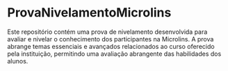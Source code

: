 # ProvaNivelamentoMicrolins
Este repositório contém uma prova de nivelamento desenvolvida para avaliar e nivelar o conhecimento dos participantes na Microlins. A prova abrange temas essenciais e avançados relacionados ao curso oferecido pela instituição, permitindo uma avaliação abrangente das habilidades dos alunos.

